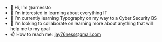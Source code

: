 - 👋 Hi, I’m @arnessto
- 👀 I’m interested in learning about everything IT
- 🌱 I’m currently learning Typography on my way to a Cyber Security BS
- 💞️ I’m looking to collaborate on learning more about anything that will help me to my goal
- 📫 How to reach me: jay76ness@gmail.com

<!---
arnessto/arnessto is a ✨ special ✨ repository because its `README.md` (this file) appears on your GitHub profile.
You can click the Preview link to take a look at your changes.
--->
